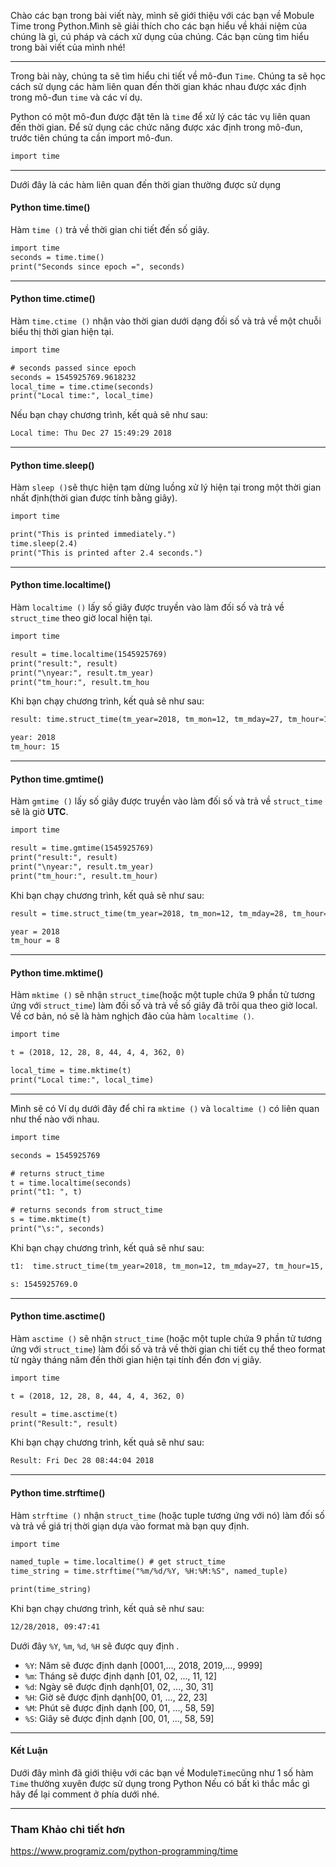 Chào các bạn trong bài viết này, mình sẽ giới thiệu với các bạn về Mobule Time trong Python.Mình sẽ giải thích cho các bạn hiểu về khái niệm của chúng là gì, cú pháp và cách xử dụng của chúng. Các bạn cùng tìm hiểu trong bài viết của mình nhé!


----

Trong bài này, chúng ta sẽ tìm hiểu chi tiết về mô-đun `Time`. Chúng ta sẽ học cách sử dụng các hàm liên quan đến thời gian khác nhau được xác định trong mô-đun `time` và các ví dụ.

Python có một mô-đun được đặt tên là `time` để xử lý các tác vụ liên quan đến thời gian. Để sử dụng các chức năng được xác định trong mô-đun, trước tiên chúng ta cần import mô-đun.

``` html
import time
```

----

Dưới đây là các hàm liên quan đến thời gian thường được sử dụng

####  Python time.time()

Hàm `time ()` trả về thời gian chi tiết đến số giây.

``` html
import time
seconds = time.time()
print("Seconds since epoch =", seconds)	
```

----

####  Python time.ctime()

Hàm `time.ctime ()` nhận vào thời gian dưới dạng đối số và trả về một chuỗi biểu thị thời gian hiện tại.

``` html
import time

# seconds passed since epoch
seconds = 1545925769.9618232
local_time = time.ctime(seconds)
print("Local time:", local_time)	
```

Nếu bạn chạy chương trình, kết quả sẽ như sau:

``` html
Local time: Thu Dec 27 15:49:29 2018
```



----

####  Python time.sleep()


Hàm `sleep ()`sẽ thực hiện tạm dừng luồng xử lý hiện tại trong một thời gian nhất định(thời gian được tính bằng giây).
``` html
import time

print("This is printed immediately.")
time.sleep(2.4)
print("This is printed after 2.4 seconds.")
```

----

#### Python time.localtime()
Hàm `localtime ()` lấy số giây được truyền vào  làm đối số và trả về `struct_time` theo giờ local hiện tại.

``` html
import time

result = time.localtime(1545925769)
print("result:", result)
print("\nyear:", result.tm_year)
print("tm_hour:", result.tm_hou
```

Khi bạn chạy chương trình, kết quả sẽ như sau:

``` html
result: time.struct_time(tm_year=2018, tm_mon=12, tm_mday=27, tm_hour=15, tm_min=49, tm_sec=29, tm_wday=3, tm_yday=361, tm_isdst=0)

year: 2018
tm_hour: 15
```
----

#### Python time.gmtime()

Hàm `gmtime ()` lấy số giây được truyền vào làm đối số và trả về `struct_time` sẽ là giờ  **UTC**.

``` html
import time

result = time.gmtime(1545925769)
print("result:", result)
print("\nyear:", result.tm_year)
print("tm_hour:", result.tm_hour)
```
Khi bạn chạy chương trình, kết quả sẽ như sau:
``` html
result = time.struct_time(tm_year=2018, tm_mon=12, tm_mday=28, tm_hour=8, tm_min=44, tm_sec=4, tm_wday=4, tm_yday=362, tm_isdst=0)

year = 2018
tm_hour = 8
```
----

#### Python time.mktime()
Hàm `mktime ()` sẽ  nhận  `struct_time`(hoặc một tuple chứa 9 phần tử tương ứng với `struct_time`) làm đối số và trả về số giây đã trôi qua theo giờ local. Về cơ bản, nó sẽ  là hàm nghịch đảo của hàm  `localtime ()`.

``` html
import time

t = (2018, 12, 28, 8, 44, 4, 4, 362, 0)

local_time = time.mktime(t)
print("Local time:", local_time)
```

----

Mình sẽ có Ví dụ dưới đây để chỉ ra  `mktime ()` và `localtime ()` có liên quan như thế nào với nhau.

``` html
import time

seconds = 1545925769

# returns struct_time
t = time.localtime(seconds)
print("t1: ", t)

# returns seconds from struct_time
s = time.mktime(t)
print("\s:", seconds)
```

Khi bạn chạy chương trình, kết quả sẽ như sau:

``` html
t1:  time.struct_time(tm_year=2018, tm_mon=12, tm_mday=27, tm_hour=15, tm_min=49, tm_sec=29, tm_wday=3, tm_yday=361, tm_isdst=0)

s: 1545925769.0
```

----

#### Python time.asctime()

Hàm `asctime ()` sẽ nhận  `struct_time` (hoặc một tuple chứa 9 phần tử tương ứng với `struct_time`) làm đối số và trả về thời gian chi tiết cụ thể theo format từ ngày tháng năm đến thời gian hiện tại tính đến đơn vị giây.

``` html
import time

t = (2018, 12, 28, 8, 44, 4, 4, 362, 0)

result = time.asctime(t)
print("Result:", result)
```

Khi bạn chạy chương trình, kết quả sẽ như sau:

``` html
Result: Fri Dec 28 08:44:04 2018
```

----

#### Python time.strftime()

Hàm `strftime ()` nhận `struct_time` (hoặc tuple tương ứng với nó) làm đối số và trả về giá trị thời giạn dựa vào format mà bạn quy định.
``` html
import time

named_tuple = time.localtime() # get struct_time
time_string = time.strftime("%m/%d/%Y, %H:%M:%S", named_tuple)

print(time_string)
```

Khi bạn chạy chương trình, kết quả sẽ như sau:
``` html
12/28/2018, 09:47:41
```

Dưới đây `%Y`, `%m`, `%d`, `%H` sẽ được quy định .
* `%Y`: Năm sẽ được định dạnh [0001,..., 2018, 2019,..., 9999]
* `%m`: Tháng sẽ được định dạnh [01, 02, ..., 11, 12]
* `%d`: Ngày sẽ được định dạnh[01, 02, ..., 30, 31]
* `%H`: Giờ sẽ được định dạnh[00, 01, ..., 22, 23]
* `%M`: Phút sẽ được định dạnh [00, 01, ..., 58, 59]
* `%S`: Giây sẽ được định dạnh [00, 01, ..., 58, 59]

----

#### Kết Luận
Dưới đây mình đã giới thiệu với các bạn về  Module`Time`cũng như 1 số hàm `Time` thường xuyên được sử dụng trong Python
Nếu có bất kì thắc mắc gì hãy để lại comment ở phía dưới nhé.

---

### Tham Khảo chi tiết hơn

https://www.programiz.com/python-programming/time
